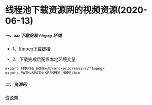 # 线程池下载资源网的视频资源(2020-06-13)

#####  一、`mac`下载安装 `ffmpeg` 环境

* 1、[ffmpeg下载链接](https://ffmpeg.zeranoe.com/builds/)

* 2、下载完成后配置本地环境变量

```
export FFMPEG_HOME=/Users/eric/envirs/ffmpeg/
export PATH=$PATH:$FFMPEG_HOME/bin
```

##### 二、资源网

[资源网](http://www.jisudhw.com/index.php)

